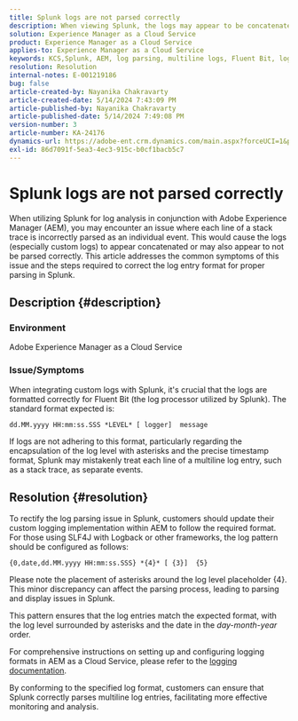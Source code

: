 ```yaml
---
title: Splunk logs are not parsed correctly
description: When viewing Splunk, the logs may appear to be concatenated and are not parsing correctly due to incorrect custom log formats.
solution: Experience Manager as a Cloud Service
product: Experience Manager as a Cloud Service
applies-to: Experience Manager as a Cloud Service
keywords: KCS,Splunk, AEM, log parsing, multiline logs, Fluent Bit, log format, stack trace, log configuration
resolution: Resolution
internal-notes: E-001219186
bug: false
article-created-by: Nayanika Chakravarty
article-created-date: 5/14/2024 7:43:09 PM
article-published-by: Nayanika Chakravarty
article-published-date: 5/14/2024 7:49:08 PM
version-number: 3
article-number: KA-24176
dynamics-url: https://adobe-ent.crm.dynamics.com/main.aspx?forceUCI=1&pagetype=entityrecord&etn=knowledgearticle&id=aee3c02d-2a12-ef11-9f8a-6045bd026dc7
exl-id: 86d7091f-5ea3-4ec3-915c-b0cf1bacb5c7
---
```

# Splunk logs are not parsed correctly


When utilizing Splunk for log analysis in conjunction with Adobe Experience Manager (AEM), you may encounter an issue where each line of a stack trace is incorrectly parsed as an individual event. This would cause the logs (especially custom logs) to appear concatenated or may also appear to not be parsed correctly. This article addresses the common symptoms of this issue and the steps required to correct the log entry format for proper parsing in Splunk.

## Description {#description}


### Environment

Adobe Experience Manager as a Cloud Service

### Issue/Symptoms

When integrating custom logs with Splunk, it's crucial that the logs are formatted correctly for Fluent Bit (the log processor utilized by Splunk). The standard format expected is:

`dd.MM.yyyy HH:mm:ss.SSS *LEVEL* [ logger]  message`

If logs are not adhering to this format, particularly regarding the encapsulation of the log level with asterisks and the precise timestamp format, Splunk may mistakenly treat each line of a multiline log entry, such as a stack trace, as separate events.


## Resolution {#resolution}


To rectify the log parsing issue in Splunk, customers should update their custom logging implementation within AEM to follow the required format. For those using SLF4J with Logback or other frameworks, the log pattern should be configured as follows:

`{0,date,dd.MM.yyyy HH:mm:ss.SSS} *{4}* [ {3}]  {5}`

Please note the placement of asterisks around the log level placeholder {4}. This minor discrepancy can affect the parsing process, leading to parsing and display issues in Splunk.

This pattern ensures that the log entries match the expected format, with the log level surrounded by asterisks and the date in the *day-month-year* order.

For comprehensive instructions on setting up and configuring logging formats in AEM as a Cloud Service, please refer to the [logging documentation](https://experienceleague.adobe.com/docs/experience-manager-cloud-service/content/implementing/developing/logging.html?lang=en).

By conforming to the specified log format, customers can ensure that Splunk correctly parses multiline log entries, facilitating more effective monitoring and analysis.
